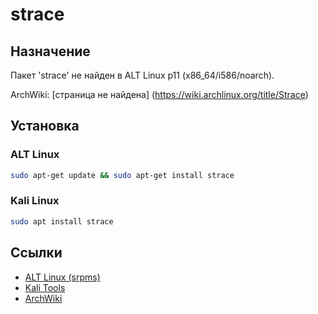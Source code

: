 # strace

## Назначение

Пакет 'strace' не найден в ALT Linux p11 (x86_64/i586/noarch).

ArchWiki: [страница не найдена] (https://wiki.archlinux.org/title/Strace)

## Установка

### ALT Linux
```bash
sudo apt-get update && sudo apt-get install strace
```

### Kali Linux
```bash
sudo apt install strace
```

## Ссылки

- [ALT Linux (srpms)](https://packages.altlinux.org/ru/p11/srpms/strace/)
- [Kali Tools](https://www.kali.org/tools/strace/)
- [ArchWiki](https://wiki.archlinux.org/title/Strace)
